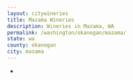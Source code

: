 ```yaml
---
layout: citywineries
title: Mazama Wineries
description: Wineries in Mazama, WA
permalink: /washington/okanogan/mazama/
state: wa
county: okanogan
city: mazama
---
```

-
